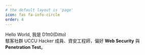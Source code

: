 ```yaml
---
# the default layout is 'page'
icon: fas fa-info-circle
order: 4
---
```

Hello World, 我是 D1tt0(Ditto)<br>
駭客社群 UCCU Hacker 成員、資安工程師，偏好 **Web Security** 與 **Penetration Test**。
